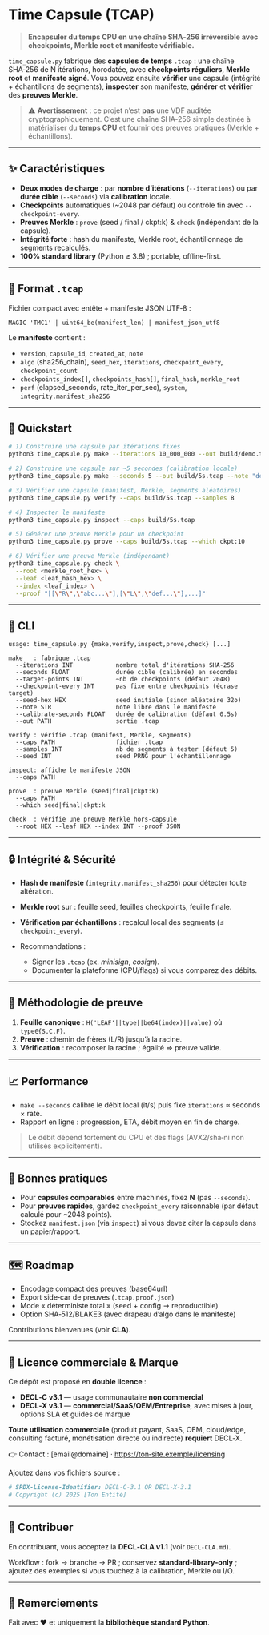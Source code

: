 # Time Capsule (TCAP)

> **Encapsuler du temps CPU en une chaîne SHA‑256 irréversible avec checkpoints, Merkle root et manifeste vérifiable.**

`time_capsule.py` fabrique des **capsules de temps** `.tcap` : une chaîne SHA‑256 de N itérations, horodatée, avec **checkpoints réguliers**, **Merkle root** et **manifeste signé**. Vous pouvez ensuite **vérifier** une capsule (intégrité + échantillons de segments), **inspecter** son manifeste, **générer** et **vérifier** des **preuves Merkle**.

> ⚠️ **Avertissement** : ce projet n’est **pas** une VDF auditée cryptographiquement. C’est une chaîne SHA‑256 simple destinée à matérialiser du **temps CPU** et fournir des preuves pratiques (Merkle + échantillons).

---

## ✨ Caractéristiques

* **Deux modes de charge** : par **nombre d’itérations** (`--iterations`) ou par **durée cible** (`--seconds`) via **calibration** locale.
* **Checkpoints** automatiques (\~2048 par défaut) ou contrôle fin avec `--checkpoint-every`.
* **Preuves Merkle** : `prove` (seed / final / ckpt\:k) & `check` (indépendant de la capsule).
* **Intégrité forte** : hash du manifeste, Merkle root, échantillonnage de segments recalculés.
* **100% standard library** (Python ≥ 3.8) ; portable, offline‑first.

---

## 🔎 Format `.tcap`

Fichier compact avec entête + manifeste JSON UTF‑8 :

```
MAGIC 'TMC1' | uint64_be(manifest_len) | manifest_json_utf8
```

Le **manifeste** contient :

* `version`, `capsule_id`, `created_at`, `note`
* `algo` (sha256\_chain), `seed_hex`, `iterations`, `checkpoint_every`, `checkpoint_count`
* `checkpoints_index[]`, `checkpoints_hash[]`, `final_hash`, `merkle_root`
* `perf` (elapsed\_seconds, rate\_iter\_per\_sec), `system`, `integrity.manifest_sha256`

---

## 🚀 Quickstart

```bash
# 1) Construire une capsule par itérations fixes
python3 time_capsule.py make --iterations 10_000_000 --out build/demo.tcap --note "demo fixed N"

# 2) Construire une capsule sur ~5 secondes (calibration locale)
python3 time_capsule.py make --seconds 5 --out build/5s.tcap --note "demo 5s"

# 3) Vérifier une capsule (manifest, Merkle, segments aléatoires)
python3 time_capsule.py verify --caps build/5s.tcap --samples 8

# 4) Inspecter le manifeste
python3 time_capsule.py inspect --caps build/5s.tcap

# 5) Générer une preuve Merkle pour un checkpoint
python3 time_capsule.py prove --caps build/5s.tcap --which ckpt:10

# 6) Vérifier une preuve Merkle (indépendant)
python3 time_capsule.py check \
  --root <merkle_root_hex> \
  --leaf <leaf_hash_hex> \
  --index <leaf_index> \
  --proof "[[\"R\",\"abc...\"],[\"L\",\"def...\"],...]"
```

---

## 🧩 CLI

```
usage: time_capsule.py {make,verify,inspect,prove,check} [...]

make   : fabrique .tcap
  --iterations INT            nombre total d'itérations SHA‑256
  --seconds FLOAT             durée cible (calibrée) en secondes
  --target-points INT         ~nb de checkpoints (défaut 2048)
  --checkpoint-every INT      pas fixe entre checkpoints (écrase target)
  --seed-hex HEX              seed initiale (sinon aléatoire 32o)
  --note STR                  note libre dans le manifeste
  --calibrate-seconds FLOAT   durée de calibration (défaut 0.5s)
  --out PATH                  sortie .tcap

verify : vérifie .tcap (manifest, Merkle, segments)
  --caps PATH                 fichier .tcap
  --samples INT               nb de segments à tester (défaut 5)
  --seed INT                  seed PRNG pour l'échantillonnage

inspect: affiche le manifeste JSON
  --caps PATH

prove  : preuve Merkle (seed|final|ckpt:k)
  --caps PATH
  --which seed|final|ckpt:k

check  : vérifie une preuve Merkle hors‑capsule
  --root HEX --leaf HEX --index INT --proof JSON
```

---

## 🔒 Intégrité & Sécurité

* **Hash de manifeste** (`integrity.manifest_sha256`) pour détecter toute altération.
* **Merkle root** sur : feuille seed, feuilles checkpoints, feuille finale.
* **Vérification par échantillons** : recalcul local des segments (≤ `checkpoint_every`).
* Recommandations :

  * Signer les `.tcap` (ex. *minisign*, *cosign*).
  * Documenter la plateforme (CPU/flags) si vous comparez des débits.

---

## 🧪 Méthodologie de preuve

1. **Feuille canonique** : `H('LEAF'||type||be64(index)||value)` où `type∈{S,C,F}`.
2. **Preuve** : chemin de frères (L/R) jusqu’à la racine.
3. **Vérification** : recomposer la racine ; égalité ⇒ preuve valide.

---

## 📈 Performance

* `make --seconds` calibre le débit local (it/s) puis fixe `iterations` ≈ seconds × rate.
* Rapport en ligne : progression, ETA, débit moyen en fin de charge.

> Le débit dépend fortement du CPU et des flags (AVX2/sha‑ni non utilisés explicitement).

---

## 🧭 Bonnes pratiques

* Pour **capsules comparables** entre machines, fixez **N** (pas `--seconds`).
* Pour **preuves rapides**, gardez `checkpoint_every` raisonnable (par défaut calculé pour \~2048 points).
* Stockez `manifest.json` (via `inspect`) si vous devez citer la capsule dans un papier/rapport.

---

## 🗺️ Roadmap

* Encodage compact des preuves (base64url)
* Export side‑car de preuves (`.tcap.proof.json`)
* Mode « déterministe total » (seed + config → reproductible)
* Option SHA‑512/BLAKE3 (avec drapeau d’algo dans le manifeste)

Contributions bienvenues (voir **CLA**).

---

## 💼 Licence commerciale & Marque

Ce dépôt est proposé en **double licence** :

* **DECL‑C v3.1** — usage communautaire **non commercial**
* **DECL‑X v3.1** — **commercial/SaaS/OEM/Entreprise**, avec mises à jour, options SLA et guides de marque

**Toute utilisation commerciale** (produit payant, SaaS, OEM, cloud/edge, consulting facturé, monétisation directe ou indirecte) **requiert** DECL‑X.

👉 Contact : \[email\@domaine] · [https://ton‑site.exemple/licensing](https://ton-site.exemple/licensing)

Ajoutez dans vos fichiers source :

```python
# SPDX-License-Identifier: DECL-C-3.1 OR DECL-X-3.1
# Copyright (c) 2025 [Ton Entité]
```

---

## 🤝 Contribuer

En contribuant, vous acceptez la **DECL‑CLA v1.1** (voir `DECL-CLA.md`).

Workflow : fork → branche → PR ; conservez **standard‑library‑only** ;
ajoutez des exemples si vous touchez à la calibration, Merkle ou I/O.

---

## 🙌 Remerciements

Fait avec ❤️ et uniquement la **bibliothèque standard Python**.
